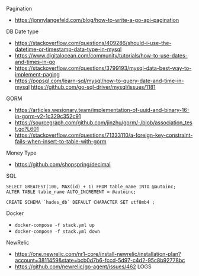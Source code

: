 Pagination

- https://jonnylangefeld.com/blog/how-to-write-a-go-api-pagination

DB Date type

- https://stackoverflow.com/questions/409286/should-i-use-the-datetime-or-timestamp-data-type-in-mysql
- https://www.digitalocean.com/community/tutorials/how-to-use-dates-and-times-in-go
- https://stackoverflow.com/questions/3799193/mysql-data-best-way-to-implement-paging
- https://popsql.com/learn-sql/mysql/how-to-query-date-and-time-in-mysql
  https://github.com/go-sql-driver/mysql/issues/1181

GORM

- https://articles.wesionary.team/implementation-of-uuid-and-binary-16-in-gorm-v2-1c329c352c91
- https://sourcegraph.com/github.com/jinzhu/gorm/-/blob/association_test.go?L601
- https://stackoverflow.com/questions/71333110/a-foreign-key-constraint-fails-when-insert-to-table-with-gorm

Money Type

- https://github.com/shopspring/decimal

SQL
    
```
SELECT GREATEST(100, MAX(id) + 1) FROM table_name INTO @autoinc;
ALTER TABLE table_name AUTO_INCREMENT = @autoinc;
```

```
CREATE SCHEMA `hades_db` DEFAULT CHARACTER SET utf8mb4 ;
```

Docker

- `docker-compose -f stack.yml up`
- `docker-compose -f stack.yml down`

NewRelic

- https://one.newrelic.com/nr1-core/install-newrelic/installation-plan?account=3811459&state=bcb0d7b6-fccd-5d97-c4d2-95c8b92778bc
- https://github.com/newrelic/go-agent/issues/462 LOGS